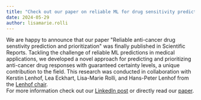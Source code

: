 ```yaml
---
title: "Check out our paper on reliable ML for drug sensitivity prediction"
date: 2024-05-29
author: lisamarie.rolli
---
```


We are happy to announce that our paper "Reliable anti-cancer drug senstivity prediction and prioritization" was finally published in Scientific Reports. Tackling the challenge of reliable ML predictions in medical applications, we developed a novel approach for predicting and prioritizing anti-cancer drug responses with guaranteed certainty levels, a unique contribution to the field. This research was conducted in collaboration with Kerstin Lenhof, Lea Eckhart, Lisa-Marie Rolli, and Hans-Peter Lenhof from the [Lenhof chair](https://zbi-www.bioinf.uni-sb.de/en/lenhof-home/).<br /> 
For more information check out our [LinkedIn post](https://www.linkedin.com/posts/klenhof_reliable-anti-cancer-drug-sensitivity-prediction-activity-7201538516336427008-VWRX?utm_source=share&utm_medium=member_desktop) or directly read our [paper](https://doi.org/10.1038/s41598-024-62956-6).